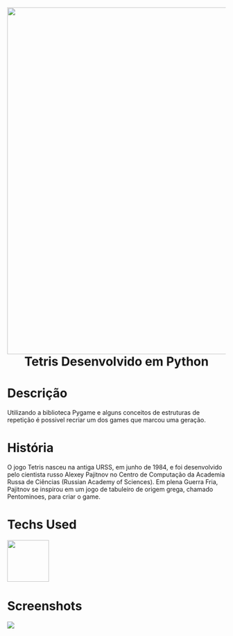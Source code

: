 <div align="center">
 <h1> <img src="https://upload.wikimedia.org/wikipedia/en/b/b0/The_Tetris_Company_logo.png" width="800px"><br/>Tetris Desenvolvido em Python</h1>
     </div>
     
  <!--<p align="center">
  <a href="https://skillicons.dev">
    <img src="https://skillicons.dev/icons?i=py,django,flask,mongodb,sqlite" />
  </a>
</p-->



# Descrição
Utilizando a biblioteca Pygame e alguns conceitos de estruturas de repetição é possivel recriar um dos games que marcou uma geração.

# História
O jogo Tetris nasceu na antiga URSS, em junho de 1984, e foi desenvolvido pelo cientista russo Alexey Pajitnov no Centro de Computação da Academia Russa de Ciências (Russian Academy of Sciences). Em plena Guerra Fria, Pajitnov se inspirou em um jogo de tabuleiro de origem grega, chamado Pentominoes, para criar o game. 

# Techs Used
 <img src="http://cdn.jsdelivr.net/gh/devicons/devicon/icons/python/python-original.svg" height="96" width="96px" />



# Screenshots
  <img src="https://i.imgur.com/VSUNwAS.png"> 
  
